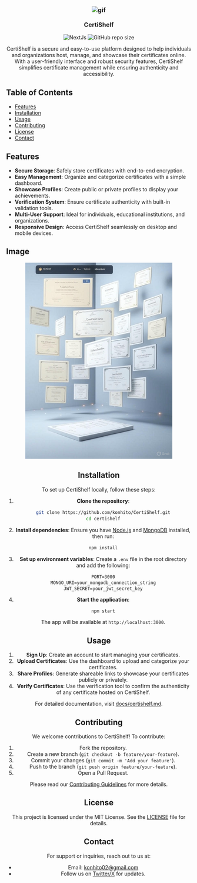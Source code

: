 <h3 align="center">
  <img src = "https://i.giphy.com/cFdHXXm5GhJsc.webp" width="200px" alt="gif" />
<br><br>
<b>CertiShelf</b></h3>

<div align="center" >

![NextJs](https://img.shields.io/badge/next.js-000000?style=for-the-badge&logo=nextdotjs&logoColor=white)
![GitHub repo size](https://img.shields.io/github/repo-size/konhito/CertiShelf)

  </div>

<div align="center" >
CertiShelf is a secure and easy-to-use platform designed to help individuals and organizations host, manage, and showcase their certificates online. With a user-friendly interface and robust security features, CertiShelf simplifies certificate management while ensuring authenticity and accessibility.
</div>

## Table of Contents

- [Features](#features)
- [Installation](#installation)
- [Usage](#usage)
- [Contributing](#contributing)
- [License](#license)
- [Contact](#contact)

## Features

- **Secure Storage**: Safely store certificates with end-to-end encryption.
- **Easy Management**: Organize and categorize certificates with a simple dashboard.
- **Showcase Profiles**: Create public or private profiles to display your achievements.
- **Verification System**: Ensure certificate authenticity with built-in validation tools.
- **Multi-User Support**: Ideal for individuals, educational institutions, and organizations.
- **Responsive Design**: Access CertiShelf seamlessly on desktop and mobile devices.

## Image

<div align="center" >
 <img src = "public/869ad615-7e99-45c6-9671-003b0b3e2533.jpg" width="400px" 
 
</div>

## Installation

To set up CertiShelf locally, follow these steps:

1. **Clone the repository**:

   ```bash
   git clone https://github.com/konhito/CertiShelf.git
   cd certishelf
   ```

2. **Install dependencies**:
   Ensure you have [Node.js](https://nodejs.org/) and [MongoDB](https://www.mongodb.com/) installed, then run:

   ```bash
   npm install
   ```

3. **Set up environment variables**:
   Create a `.env` file in the root directory and add the following:

   ```
   PORT=3000
   MONGO_URI=your_mongodb_connection_string
   JWT_SECRET=your_jwt_secret_key
   ```

4. **Start the application**:
   ```bash
   npm start
   ```
   The app will be available at `http://localhost:3000`.

## Usage

1. **Sign Up**: Create an account to start managing your certificates.
2. **Upload Certificates**: Use the dashboard to upload and categorize your certificates.
3. **Share Profiles**: Generate shareable links to showcase your certificates publicly or privately.
4. **Verify Certificates**: Use the verification tool to confirm the authenticity of any certificate hosted on CertiShelf.

For detailed documentation, visit [docs/certishelf.md](docs/certishelf.md).

## Contributing

We welcome contributions to CertiShelf! To contribute:

1. Fork the repository.
2. Create a new branch (`git checkout -b feature/your-feature`).
3. Commit your changes (`git commit -m 'Add your feature'`).
4. Push to the branch (`git push origin feature/your-feature`).
5. Open a Pull Request.

Please read our [Contributing Guidelines](CONTRIBUTING.md) for more details.

## License

This project is licensed under the MIT License. See the [LICENSE](LICENSE) file for details.

## Contact

For support or inquiries, reach out to us at:

- Email: konhito02@gmail.com
- Follow us on [Twitter/X](https://x.com/codewithaddy) for updates.
